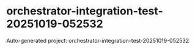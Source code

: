 # orchestrator-integration-test-20251019-052532
Auto-generated project: orchestrator-integration-test-20251019-052532
